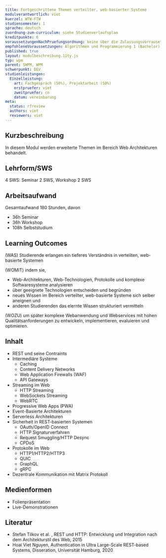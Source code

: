 ```yaml
---
title: Fortgeschrittene Themen verteilter, web-basierter Systeme
modulverantwortlich: viet
kuerzel: WTW-FTW
studiensemester: 1
sprache: deutsch
zuordnung-zum-curriculum: siehe Studienverlaufsplan
kreditpunkte: 6
voraussetzungenNachPruefungsordnung: keine über die Zulassungsvorrausetzungen zum Studium hinausgehenden
empfohleneVoraussetzungen: Algorithmen und Programmierung 1 (Bachelor), Alogrithmen und Programmierung 2 (Bachelor), Paradigmen der Programmierung (Bachelor), Kommunikationstechnik und Netze (Bachelor); Datenbanken (Bachelor); Grundlagen des Webs (Bachelor); Frameworks, Daten und Dienste im Web (Bachelor); Praktische IT-Sicherheit (Bachelor)
published: true
layout: modulbeschreibung.11ty.js
typ: wpm
parent: SWPM, WPM
schwerpunkt: DEV
studienleistungen:
  Einzelleistung:
    art: Fachgespräch (50%), Projektarbeit (50%)
    erstpruefer: viet
    zweitpruefer: cn
    datum: vereinbarung
meta:
  status: rfreview   
  authors: viet
  reviewers: viet
---
```

## Kurzbeschreibung

In diesem Modul werden erweiterte Themen im Bereich Web Architekturen behandelt.

## Lehrform/SWS

4 SWS: Seminar 2 SWS, Workshop 2 SWS

## Arbeitsaufwand

Gesamtaufwand 180 Stunden, davon

- 36h Seminar
- 36h Workshop
- 108h Selbststudium

## Learning Outcomes

(WAS) Studierende erlangen ein tieferes Verständnis in verteilten, web-basierte Systemen

(WOMIT) indem sie,

* Web-Architekturen, Web-Technologien, Protokolle und komplexe Softwaresysteme analysieren
* über geeignete Technologien entscheiden und begründen
* neues Wissen im Bereich verteilter, web-basierte Systeme sich selber aneignen und
* anderen Studierenden das elernte Wissen strukturiert vermitteln

(WOZU) um später komplexe Webanwendung und Webservices mit hohen Qualitätsanforderungen zu entwickeln, implementieren, evaluieren und optimieren.

## Inhalt

* REST und seine Contraints
* Intermediäre Systeme
  * Caching
  * Content Delivery Networks
  * Web Application Firewalls (WAF)
  * API Gateways
* Streaming im Web
  * HTTP Streaming
  * WebSockets Streaming
  * WebRTC
* Progressive Web Apps (PWA)
* Event-Basierte Architekturen
* Serverless Architekturen
* Sicherheit in REST-basierten Systemen
  * OAuth/OpenID Connect
  * HTTP Signaturverfahren
  * Request Smuggling/HTTP Desync
  * CPDoS
* Protokolle im Web
  * HTTP1/HTTP2/HTTP3
  * QUIC
  * GraphQL
  * gRPC
* Dezentrale Kommunikation mit Matrix Protokoll

## Medienformen

- Folienpräsentation
- Live-Demonstrationen

## Literatur

- Stefan Tilkov et al. , REST und HTTP: Entwicklung und Integration nach dem Architekturstil des Web, 2015
- Hoai Viet Nguyen, Authentication in Ultra Large-Scale REST-based Systems, Disseration, Universität Hamburg, 2020
